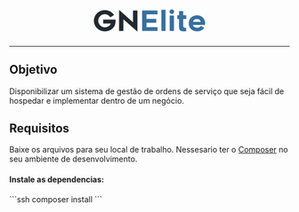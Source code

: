 <h1 align="center"><img src="./logo.png" width="200"></h1>
<hr/>

## Objetivo
Disponibilizar um sistema de gestão de ordens de serviço que seja fácil de hospedar e implementar dentro de um negócio.

## Requisitos
Baixe os arquivos para seu local de trabalho.
Nessesario ter o [Composer](https://getcomposer.org/) no seu ambiente de desenvolvimento.

<h4>Instale as dependencias:</h4>
```ssh
composer install
```
